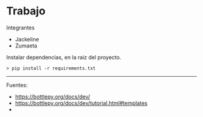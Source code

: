 # Trabajo

Integrantes

+ Jackeline
+ Zumaeta

Instalar dependencias, en la raiz del proyecto.

    > pip install -r requirements.txt

---

Fuentes:

+ https://bottlepy.org/docs/dev/
+ https://bottlepy.org/docs/dev/tutorial.html#templates
+ 
